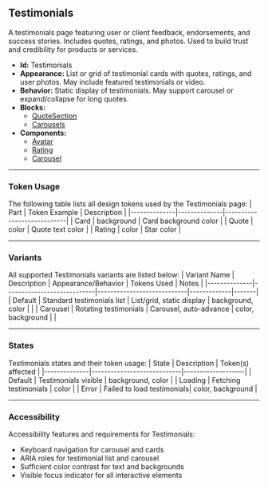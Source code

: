 ## Testimonials
A testimonials page featuring user or client feedback, endorsements, and success stories. Includes quotes, ratings, and photos. Used to build trust and credibility for products or services.
- **Id:** Testimonials
- **Appearance:** List or grid of testimonial cards with quotes, ratings, and user photos. May include featured testimonials or video.
- **Behavior:** Static display of testimonials. May support carousel or expand/collapse for long quotes.
- **Blocks:**
  - [QuoteSection](../blocks/QuoteSection.md)
  - [Carousels](../blocks/Carousels.md)
- **Components:**
  - [Avatar](../components/Avatar.md)
  - [Rating](../components/Rating.md)
  - [Carousel](../components/Carousel.md)

---

### Token Usage
The following table lists all design tokens used by the Testimonials page:
| Part         | Token Example | Description                |
|--------------|--------------|----------------------------|
| Card         | background   | Card background color      |
| Quote        | color        | Quote text color           |
| Rating       | color        | Star color                 |

---

### Variants
All supported Testimonials variants are listed below:
| Variant Name | Description                | Appearance/Behavior         | Tokens Used | Notes |
|--------------|----------------------------|----------------------------|-------------|-------|
| Default      | Standard testimonials list | List/grid, static display  | background, color | |
| Carousel     | Rotating testimonials      | Carousel, auto-advance     | color, background | |

---

### States
Testimonials states and their token usage:
| State        | Description                | Token(s) affected |
|--------------|----------------------------|-------------------|
| Default      | Testimonials visible       | background, color |
| Loading      | Fetching testimonials      | color             |
| Error        | Failed to load testimonials| color, background |

---

### Accessibility
Accessibility features and requirements for Testimonials:
- Keyboard navigation for carousel and cards
- ARIA roles for testimonial list and carousel
- Sufficient color contrast for text and backgrounds
- Visible focus indicator for all interactive elements
